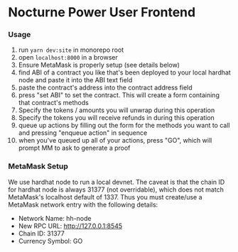 # Nocturne Power User Frontend

### Usage

1. run `yarn dev:site` in monorepo root
2. open `localhost:8000` in a browser
3. Ensure MetaMask is properly setup (see details below)
4. find ABI of a contract you like that's been deployed to your local hardhat node and paste it into the ABI text field
5. paste the contract's address into the contract address field
6. press "set ABI" to set the contract. This will create a form containing that contract's methods
7. Specify the tokens / amounts you will unwrap during this operation
8. Specify the tokens you will receive refunds in during this operation
9. queue up actions by filling out the form for the methods you want to call and pressing "enqueue action" in sequence
10. when you've queued up all of your actions, press "GO", which will prompt MM to ask to generate a proof

### MetaMask Setup

We use hardhat node to run a local devnet. The caveat is that the chain ID for hardhat node is always 31377 (not overridable), which does not match MetaMask's localhost default of 1337. Thus you must create/use a MetaMask network entry with the following details:

- Network Name: hh-node
- New RPC URL: http://127.0.0.1:8545
- Chain ID: 31377
- Currency Symbol: GO
